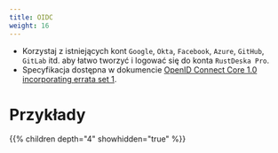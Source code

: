 ```yaml
---
title: OIDC
weight: 16
---
```


- Korzystaj z istniejących kont `Google`, `Okta`, `Facebook`, `Azure`, `GitHub`, `GitLab` itd. aby łatwo tworzyć i logować się do konta `RustDeska Pro`.
- Specyfikacja dostępna w dokumencie [OpenID Connect Core 1.0 incorporating errata set 1](https://openid.net/specs/openid-connect-core-1_0.html).

# Przykłady
{{% children depth="4" showhidden="true" %}}
